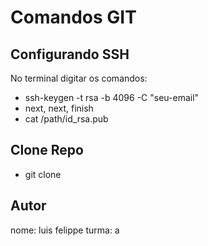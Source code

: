# Comandos GIT

## Configurando SSH

No terminal digitar os comandos:

- ssh-keygen -t rsa -b 4096 -C "seu-email"
- next, next, finish
- cat /path/id_rsa.pub

## Clone Repo
- git clone <path-repo>

## Autor
nome: luis felippe
turma: a